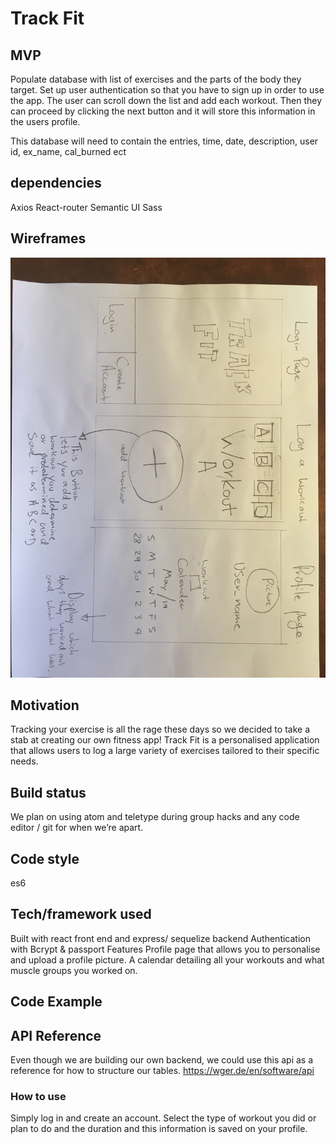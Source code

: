 
# Track Fit


## MVP
Populate database with list of exercises and the parts of the body they target.
Set up user authentication so that you have to sign up in order to use the app.
The user can scroll down the list and add each workout. Then they can proceed by clicking the next button and it will store this information in the users profile.

This database will need to contain the entries, time, date, description, user id, ex_name, cal_burned ect

## dependencies

Axios
React-router
Semantic UI
Sass



## Wireframes 


![capture logic](./images/wireframe_p3.jpg)



## Motivation
Tracking your exercise is all the rage these days so we decided to take a stab at creating our own fitness app! Track Fit is a personalised application that allows users to log a large variety of exercises tailored to their specific needs. 

## Build status
We plan on using atom and teletype during group hacks and any code editor / git for when we’re apart.  
 
## Code style
es6 
 
## Tech/framework used
Built with react front end and express/ sequelize backend 
Authentication with Bcrypt & passport 
Features
Profile page that allows you to personalise and upload a profile picture. A calendar detailing all your workouts and what muscle groups you worked on. 

## Code Example
 
 
## API Reference
Even though we are building our own backend, we could use this api as a reference for how to structure our tables.
https://wger.de/en/software/api
 
### How to use
Simply log in and create an account. Select the type of workout you did or plan to do and the duration and this information is saved on your profile. 

 

